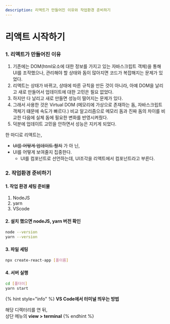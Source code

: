 ```yaml
---
description: 리액트가 만들어진 이유와 작업환경 준비하기
---
```


# 리액트 시작하기

### 1. 리액트가 만들어진 이유

1. 기존에는 DOM\(html요소에 대한 정보를 가지고 있는 자바스크립트 객체\)을 통해 UI를 조작했으나, 관리해야 할 상태와 돔이 많아지면 코드가 복잡해지는 문제가 있었다. 
2. 리액트는 상태가 바뀌고, 상태에 따른 규칙을 만든 것이 아니라, 아예 DOM을 날리고 새로 만들어서 업데이트에 대한 고민은 필요 없었다.
3. 하지만 다 날리고 새로 만들면 성능이 떨어지는 문제가 있다.
4. 그래서 사용한 것은 Virtual DOM \(메모리에 가상으로 존재하는 돔, 자바스크립트 객체기 떄문에 속도가 빠르다.\) 비교 알고리즘으로 메모리 돔과 진짜 돔의 차이를 비교한 다음에 실체 돔에 필요한 변화를 반영시켜줬다.
5. 덕분에 업데이트 고민을 안하면서 성능은 지키게 되었다.

한 마디로 리액트는,

* ~~UI를 어떻게 업데이트 할지~~ 가 아 닌,
* UI를 어떻게 보여줄지 집중한다.
  * UI를 컴포넌트로 선언하는데,  UI조각을 리액트에서 컴포넌트라고 부른다.

### 2. 작업환경 준비하기

#### 1. 작업 환경 세팅 준비물

1. NodeJS
2. yarn
3. VScode

#### 2. 설치 했으면 nodeJS, yarn 버전 확인

```bash
node --version
yarn --version
```

#### 3. 파일 세팅

```bash
npx create-react-app [폴이름]
```

#### 4. 서버 실행

```bash
cd [폴더이]
yarn start
```

{% hint style="info" %}
**VS Code에서 터미널 띄우는 방법**

해당 디렉터리를 연 뒤,  
상단 메뉴의 **view &gt; terminal**
{% endhint %}

